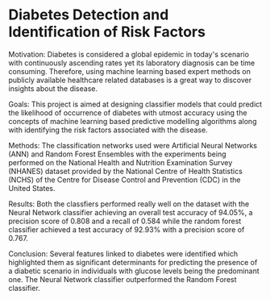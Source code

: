 # Diabetes Detection and Identification of Risk Factors


Motivation: Diabetes is considered a global epidemic in today's scenario
with continuously ascending rates yet its laboratory diagnosis can be time
consuming. Therefore, using machine learning based expert methods on publicly 
available healthcare related databases is a great way to discover insights
about the disease.

Goals: This project is aimed at designing classifier models that could predict
the likelihood of occurrence of diabetes with utmost accuracy using the
concepts of machine learning based predictive modelling algorithms along
with identifying the risk factors associated with the disease.

Methods: The classification networks used were Artificial Neural Networks
(ANN) and Random Forest Ensembles with the experiments being performed
on the National Health and Nutrition Examination Survey (NHANES) dataset
provided by the National Centre of Health Statistics (NCHS) of the Centre
for Disease Control and Prevention (CDC) in the United States.

Results: Both the classfiers performed really well on the dataset with the
Neural Network classifier achieving an overall test accuracy of 94.05%, a 
precision score of 0.808 and a recall of 0.584 while the random forest classifier
achieved a test accuracy of 92.93% with a precision score of 0.767.

Conclusion: Several features linked to diabetes were identified which highlighted
them as significant determinants for predicting the presence of a diabetic scenario 
in individuals with glucose levels being the predominant one.
The Neural Network classifier outperformed the Random Forest classifier.
